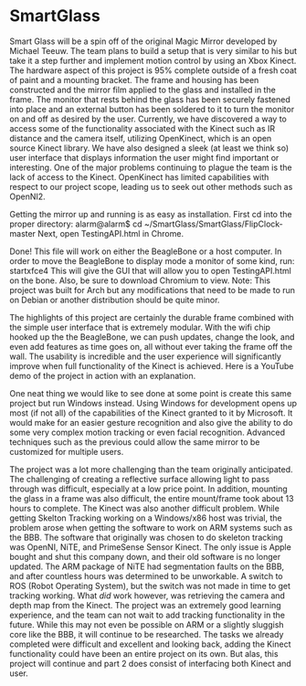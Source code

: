 # SmartGlass

Smart Glass will be a spin off of the original Magic Mirror developed by Michael Teeuw. The team plans to build a setup that is very similar to his but take it a step further and implement motion control by using an Xbox Kinect. The hardware aspect of this project is 95% complete outside of a fresh coat of paint and a mounting bracket. The frame and housing has been constructed and the mirror film applied to the glass and installed in the frame. The monitor that rests behind the glass has been securely fastened into place and an external button has been soldered to it to turn the monitor on and off as desired by the user. Currently, we have discovered a way to access some of the functionality associated with the Kinect such as IR distance and the camera itself, utilizing OpenKinect, which is an open source Kinect library. We have also designed a sleek (at least we think so) user interface that displays information the user might find important or interesting. One of the major problems continuing to plague the team is the lack of access to the Kinect. OpenKinect has limited capabilities with respect to our project scope, leading us to seek out other methods such as OpenNI2.

Getting the mirror up and running is as easy as installation. First cd into the proper directory:
alarm@alarm$ cd ~/SmartGlass/SmartGlass/FlipClock-master
Next, open TestingAPI.html in Chrome. 

Done! This file will work on either the BeagleBone or a host computer. In order to move the BeagleBone to display mode a monitor of some kind, run:
startxfce4
This will give the GUI that will allow you to open TestingAPI.html on the bone. Also, be sure to download Chromium to view.
Note: This project was built for Arch but any modifications that need to be made to run on Debian or another distribution should be quite minor.

The highlights of this project are certainly the durable frame combined with the simple user interface that is extremely modular. With the wifi chip hooked up the the BeagleBone, we can push updates, change the look, and even add features as time goes on, all without ever taking the frame off the wall. The usability is incredible and the user experience will significantly improve when full functionality of the Kinect is achieved. Here is a YouTube demo of the project in action with an explanation.

One neat thing we would like to see done at some point is create this same project but run Windows instead. Using Windows for development opens up most (if not all) of the capabilities of the Kinect granted to it by Microsoft. It would make for an easier gesture recognition and also give the ability to do some very complex motion tracking or even facial recognition. Advanced techniques such as the previous could allow the same mirror to be customized for multiple users.

The project was a lot more challenging than the team originally anticipated. The challenging of creating a reflective surface allowing light to pass through was difficult, especially at a low price point. In addition, mounting the glass in a frame was also difficult, the entire mount/frame took about 13 hours to complete. The Kinect was also another difficult problem. While getting Skelton Tracking working on a Windows/x86 host was trivial, the problem arose when getting the software to work on ARM systems such as the BBB. The software that originally was chosen to do skeleton tracking was OpenNI, NiTE, and PrimeSense Sensor Kinect. The only issue is Apple bought and shut this company down, and their old software is no longer updated. The ARM package of NiTE had segmentation faults on the BBB, and after countless hours was determined to be unworkable. A switch to ROS (Robot Operating System), but the switch was not made in time to get tracking working. What *did* work however, was retrieving the camera and depth map from the Kinect.
The project was an extremely good learning experience, and the team can not wait to add tracking functionality in the future. While this may not even be possible on ARM or a slightly sluggish core like the BBB, it will continue to be researched. The tasks we already completed were difficult and excellent and looking back, adding the Kinect functionality could have been an entire project on its own. But alas, this project will continue and part 2 does consist of interfacing both Kinect and user.
